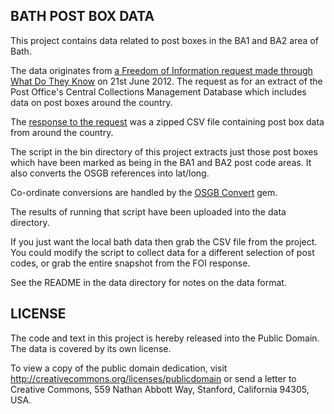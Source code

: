 BATH POST BOX DATA
------------------

This project contains data related to post boxes in the BA1 and BA2 area of Bath.

The data originates from [a Freedom of Information request made through What Do They Know][1] on 
21st June 2012. The request as for an extract of the Post Office's Central Collections Management Database
which includes data on post boxes around the country.

The [response to the request][2] was a zipped CSV file containing post box data from around the 
country.

The script in the bin directory of this project extracts just those post boxes which have been marked 
as being in the BA1 and BA2 post code areas. It also converts the OSGB references into lat/long.

Co-ordinate conversions are handled by the [OSGB Convert][3] gem.

The results of running that script have been uploaded into the data directory.

If you just want the local bath data then grab the CSV file from the project. You could modify the 
script to collect data for a different selection of post codes, or grab the entire snapshot from the 
FOI response.

See the README in the data directory for notes on the data format.

LICENSE
-------

The code and text in this project is hereby released into the Public Domain. The data is covered by 
its own license. 

To view a copy of the public domain dedication, visit 
http://creativecommons.org/licenses/publicdomain or send a letter to 
Creative Commons, 559 Nathan Abbott Way, Stanford, California 94305, USA.

[1]: http://www.whatdotheyknow.com/request/postbox_data_in_central_collecti_2
[2]: http://www.whatdotheyknow.com/request/postbox_data_in_central_collecti_2#incoming-296922
[3]: https://github.com/fidothe/osgb_convert